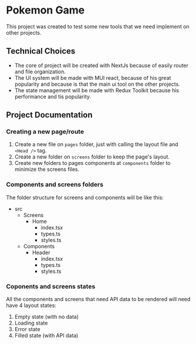 # Pokemon Game

This project was created to test some new tools that we need implement on other projects.

## Technical Choices

- The core of project will be created with NextJs because of easily router and file organization.
- The UI system will be made with MUI react, because of his great popularity and because is that the main ui tool on the other projects.
- The state management will be made with Redux Toolkit because his performance and tis popularity.

## Project Documentation

### Creating a new page/route

1. Create a new file on `pages` folder, just with calling the layout file and `<Head />` tag.
2. Create a new folder on `screens` folder to keep the page's layout.
3. Create new folders to pages components at `components` folder to minimize the screens files.

### Components and screens folders

The folder structure for screens and components will be like this:

- src
  - Screens
    - Home
      - index.tsx
      - types.ts
      - styles.ts
  - Components
    - Header
      - index.tsx
      - types.ts
      - styles.ts

### Coponents and screens states

All the components and screens that need API data to be rendered will need have 4 layout states:

1. Empty state (with no data)
2. Loading state
3. Error state
4. Filled state (with API data)
